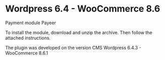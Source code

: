 Wordpress 6.4 - WooCommerce 8.6
======
Payment module Payeer

To install the module, download and unzip the archive.
Then follow the attached instructions.

The plugin was developed on the version CMS Wordpress 6.4.3 - WooCommerce 8.6.1
